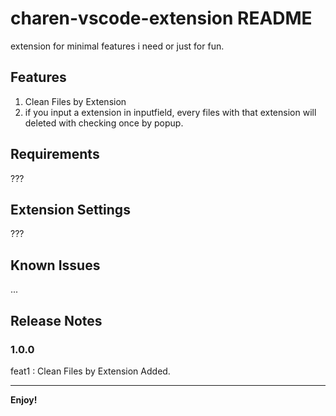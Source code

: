# charen-vscode-extension README

extension for minimal features i need or just for fun.

## Features

1. Clean Files by Extension
2. if you input a extension in inputfield, every files with that extension will deleted with checking once by popup.

## Requirements

???

## Extension Settings

???

## Known Issues

...

## Release Notes

### 1.0.0

feat1 : Clean Files by Extension Added.

---

<!-- ## Following extension guidelines

Ensure that you've read through the extensions guidelines and follow the best practices for creating your extension.
* [Extension Guidelines](https://code.visualstudio.com/api/references/extension-guidelines)

## Working with Markdown

You can author your README using Visual Studio Code. Here are some useful editor keyboard shortcuts:

* Split the editor (`Cmd+\` on macOS or `Ctrl+\` on Windows and Linux).
* Toggle preview (`Shift+Cmd+V` on macOS or `Shift+Ctrl+V` on Windows and Linux).
* Press `Ctrl+Space` (Windows, Linux, macOS) to see a list of Markdown snippets.

## For more information

* [Visual Studio Code's Markdown Support](http://code.visualstudio.com/docs/languages/markdown)
* [Markdown Syntax Reference](https://help.github.com/articles/markdown-basics/) -->

**Enjoy!**
